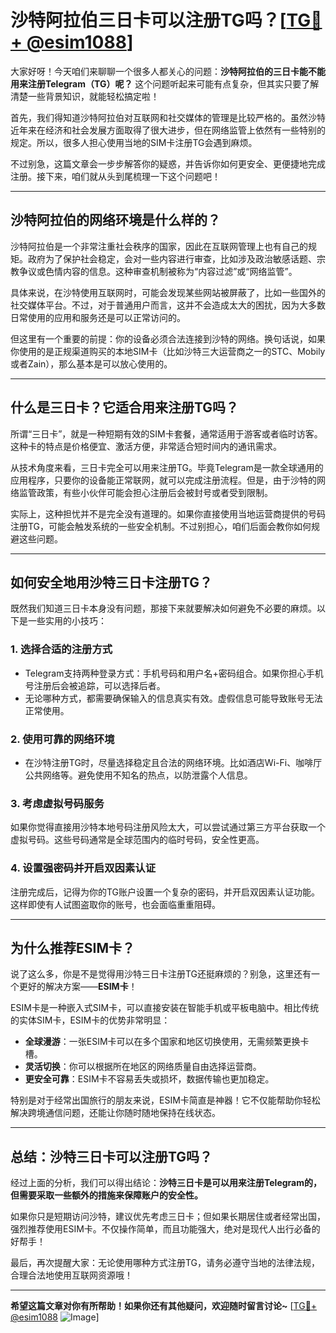 # 沙特阿拉伯三日卡可以注册TG吗？[[TG💪+ @esim1088](https://t.me/s/esim1088)]

大家好呀！今天咱们来聊聊一个很多人都关心的问题：**沙特阿拉伯的三日卡能不能用来注册Telegram（TG）呢？** 这个问题听起来可能有点复杂，但其实只要了解清楚一些背景知识，就能轻松搞定啦！

首先，我们得知道沙特阿拉伯对互联网和社交媒体的管理是比较严格的。虽然沙特近年来在经济和社会发展方面取得了很大进步，但在网络监管上依然有一些特别的规定。所以，很多人担心使用当地的SIM卡注册TG会遇到麻烦。

不过别急，这篇文章会一步步解答你的疑惑，并告诉你如何更安全、更便捷地完成注册。接下来，咱们就从头到尾梳理一下这个问题吧！

---

## 沙特阿拉伯的网络环境是什么样的？

沙特阿拉伯是一个非常注重社会秩序的国家，因此在互联网管理上也有自己的规矩。政府为了保护社会稳定，会对一些内容进行审查，比如涉及政治敏感话题、宗教争议或色情内容的信息。这种审查机制被称为“内容过滤”或“网络监管”。

具体来说，在沙特使用互联网时，可能会发现某些网站被屏蔽了，比如一些国外的社交媒体平台。不过，对于普通用户而言，这并不会造成太大的困扰，因为大多数日常使用的应用和服务还是可以正常访问的。

但这里有一个重要的前提：你的设备必须合法连接到沙特的网络。换句话说，如果你使用的是正规渠道购买的本地SIM卡（比如沙特三大运营商之一的STC、Mobily或者Zain），那么基本是可以放心使用的。

---

## 什么是三日卡？它适合用来注册TG吗？

所谓“三日卡”，就是一种短期有效的SIM卡套餐，通常适用于游客或者临时访客。这种卡的特点是价格便宜、激活方便，非常适合短时间内的通讯需求。

从技术角度来看，三日卡完全可以用来注册TG。毕竟Telegram是一款全球通用的应用程序，只要你的设备能正常联网，就可以完成注册流程。但是，由于沙特的网络监管政策，有些小伙伴可能会担心注册后会被封号或者受到限制。

实际上，这种担忧并不是完全没有道理的。如果你直接使用当地运营商提供的号码注册TG，可能会触发系统的一些安全机制。不过别担心，咱们后面会教你如何规避这些问题。

---

## 如何安全地用沙特三日卡注册TG？

既然我们知道三日卡本身没有问题，那接下来就要解决如何避免不必要的麻烦。以下是一些实用的小技巧：

### 1. **选择合适的注册方式**
   - Telegram支持两种登录方式：手机号码和用户名+密码组合。如果你担心手机号注册后会被追踪，可以选择后者。
   - 无论哪种方式，都需要确保输入的信息真实有效。虚假信息可能导致账号无法正常使用。

### 2. **使用可靠的网络环境**
   - 在沙特注册TG时，尽量选择稳定且合法的网络环境。比如酒店Wi-Fi、咖啡厅公共网络等。避免使用不知名的热点，以防泄露个人信息。

### 3. **考虑虚拟号码服务**
   如果你觉得直接用沙特本地号码注册风险太大，可以尝试通过第三方平台获取一个虚拟号码。这些号码通常是全球范围内的临时号码，安全性更高。

### 4. **设置强密码并开启双因素认证**
   注册完成后，记得为你的TG账户设置一个复杂的密码，并开启双因素认证功能。这样即使有人试图盗取你的账号，也会面临重重阻碍。

---

## 为什么推荐ESIM卡？

说了这么多，你是不是觉得用沙特三日卡注册TG还挺麻烦的？别急，这里还有一个更好的解决方案——**ESIM卡**！

ESIM卡是一种嵌入式SIM卡，可以直接安装在智能手机或平板电脑中。相比传统的实体SIM卡，ESIM卡的优势非常明显：

- **全球漫游**：一张ESIM卡可以在多个国家和地区切换使用，无需频繁更换卡槽。
- **灵活切换**：你可以根据所在地区的网络质量自由选择运营商。
- **更安全可靠**：ESIM卡不容易丢失或损坏，数据传输也更加稳定。

特别是对于经常出国旅行的朋友来说，ESIM卡简直是神器！它不仅能帮助你轻松解决跨境通信问题，还能让你随时随地保持在线状态。

---

## 总结：沙特三日卡可以注册TG吗？

经过上面的分析，我们可以得出结论：**沙特三日卡是可以用来注册Telegram的，但需要采取一些额外的措施来保障账户的安全性。**

如果你只是短期访问沙特，建议优先考虑三日卡；但如果长期居住或者经常出国，强烈推荐使用ESIM卡。不仅操作简单，而且功能强大，绝对是现代人出行必备的好帮手！

最后，再次提醒大家：无论使用哪种方式注册TG，请务必遵守当地的法律法规，合理合法地使用互联网资源哦！

---

**希望这篇文章对你有所帮助！如果你还有其他疑问，欢迎随时留言讨论~** [[TG💪+ @esim1088](https://t.me/s/esim1088) ![Image](https://i.postimg.cc/4NQfJmqS/Snipaste-2025-05-13-00-14-12.png)]